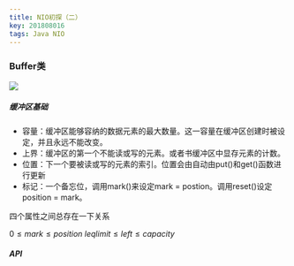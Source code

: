 ```yaml
---
title: NIO初探（二）
key: 201808016
tags: Java NIO
---
```


### Buffer类

![](http://p73rf095s.bkt.clouddn.com/18-8-16/99802562.jpg)

##### 缓冲区基础

* 容量：缓冲区能够容纳的数据元素的最大数量。这一容量在缓冲区创建时被设定，并且永远不能改变。
* 上界：缓冲区的第一个不能读或写的元素。或者书缓冲区中显存元素的计数。
* 位置：下一个要被读或写的元素的索引。位置会由自动由put()和get()函数进行更新
* 标记：一个备忘位，调用mark()来设定mark = postion。调用reset()设定position = mark。

四个属性之间总存在一下关系

$0 \leq mark \leq position \ leq limit \leq left \leq capacity$

##### API

